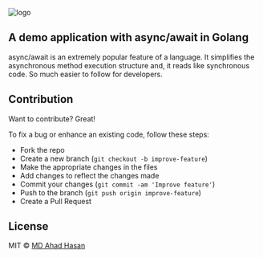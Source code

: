 ![logo](https://hackernoon.com/images/3Ur17PtJhkV5UkAAJFu6z8t0fKg1-eh2032xi.jpeg)

## A demo application with async/await in Golang
async/await is an extremely popular feature of a language.
It simplifies the asynchronous method execution structure and, it reads like synchronous code.
So much easier to follow for developers.

## Contribution
Want to contribute? Great!

To fix a bug or enhance an existing code, follow these steps:

- Fork the repo
- Create a new branch (`git checkout -b improve-feature`)
- Make the appropriate changes in the files
- Add changes to reflect the changes made
- Commit your changes (`git commit -am 'Improve feature'`)
- Push to the branch (`git push origin improve-feature`)
- Create a Pull Request

## License
MIT © [MD Ahad Hasan](https://github.com/joker666)